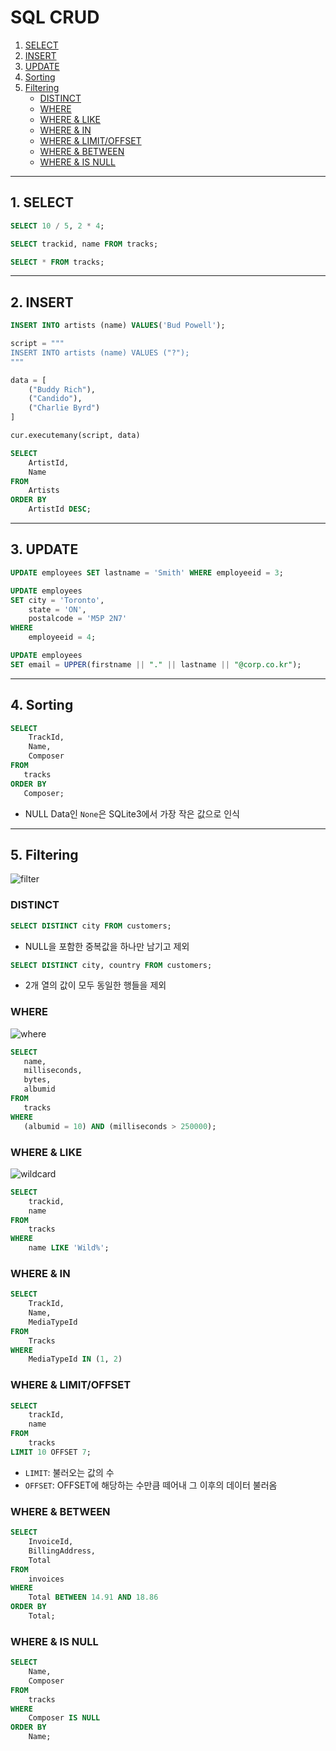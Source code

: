 # SQL CRUD
  1. [SELECT](#1-select)
  2. [INSERT](#2-insert)
  3. [UPDATE](#3-update)
  4. [Sorting](#4-sorting)
  5. [Filtering](#5-filtering)
     + [DISTINCT](#distinct)
     + [WHERE](#where)
     + [WHERE & LIKE](#where--like)
     + [WHERE & IN](#where--in)
     + [WHERE & LIMIT/OFFSET](#where--limitoffset)
     + [WHERE & BETWEEN](#where--between)
     + [WHERE & IS NULL](#where--is-null)

---

## 1. SELECT

```sql
SELECT 10 / 5, 2 * 4;
```

```sql
SELECT trackid, name FROM tracks;
```

```sql
SELECT * FROM tracks;
```

---

## 2. INSERT

```sql
INSERT INTO artists (name) VALUES('Bud Powell');
```

```python
script = """
INSERT INTO artists (name) VALUES ("?");
"""

data = [
    ("Buddy Rich"),
    ("Candido"),
    ("Charlie Byrd")
]

cur.executemany(script, data)
```

```sql
SELECT
    ArtistId,
    Name
FROM
    Artists
ORDER BY
    ArtistId DESC;
```

---

## 3. UPDATE

```sql
UPDATE employees SET lastname = 'Smith' WHERE employeeid = 3;
```

```sql
UPDATE employees
SET city = 'Toronto', 
    state = 'ON',
    postalcode = 'M5P 2N7'
WHERE
    employeeid = 4;
```

```sql
UPDATE employees
SET email = UPPER(firstname || "." || lastname || "@corp.co.kr");
```

---

## 4. Sorting

```sql
SELECT 
    TrackId, 
    Name, 
    Composer 
FROM 
   tracks
ORDER BY 
   Composer;
```

- NULL Data인 `None`은 SQLite3에서 가장 작은 값으로 인식

---

## 5. Filtering

![filter](https://img1.daumcdn.net/thumb/R1280x0/?scode=mtistory2&fname=https%3A%2F%2Fblog.kakaocdn.net%2Fdn%2Fcd8FQA%2Fbtry8PcADOq%2FzrkmkbE8MVVc1SWXLWz4b1%2Fimg.png)

### DISTINCT

```sql
SELECT DISTINCT city FROM customers;
```

- NULL을 포함한 중복값을 하나만 남기고 제외

```sql
SELECT DISTINCT city, country FROM customers;
```

- 2개 열의 값이 모두 동일한 행들을 제외

### WHERE

![where](https://img1.daumcdn.net/thumb/R1280x0/?scode=mtistory2&fname=https%3A%2F%2Fblog.kakaocdn.net%2Fdn%2FqByrF%2Fbtry317a3uz%2Fa60xzAT4A92AkXLff1wXq1%2Fimg.png)

```sql
SELECT
   name,
   milliseconds,
   bytes,
   albumid
FROM
   tracks
WHERE
   (albumid = 10) AND (milliseconds > 250000);
```

### WHERE & LIKE

![wildcard](https://img1.daumcdn.net/thumb/R1280x0/?scode=mtistory2&fname=https%3A%2F%2Fblog.kakaocdn.net%2Fdn%2FdCL8hC%2Fbtry5DdLCRW%2FdCVmZCCpFPN2i5m3JSTqK0%2Fimg.png)

```sql
SELECT
    trackid,
    name
FROM
    tracks
WHERE
    name LIKE 'Wild%';
```

### WHERE & IN

```sql
SELECT
    TrackId,
    Name,
    MediaTypeId
FROM
    Tracks
WHERE
    MediaTypeId IN (1, 2)
```

### WHERE & LIMIT/OFFSET

```sql
SELECT
    trackId,
    name
FROM
    tracks
LIMIT 10 OFFSET 7;
```
- `LIMIT`: 불러오는 값의 수
- `OFFSET`: OFFSET에 해당하는 수만큼 떼어내 그 이후의 데이터 불러옴

### WHERE & BETWEEN

```sql
SELECT
    InvoiceId,
    BillingAddress,
    Total
FROM
    invoices
WHERE
    Total BETWEEN 14.91 AND 18.86
ORDER BY
    Total; 
```

### WHERE & IS NULL

```sql
SELECT
    Name, 
    Composer
FROM
    tracks
WHERE
    Composer IS NULL
ORDER BY 
    Name; 
```
